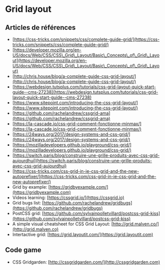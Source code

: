 # Grid layout

## Articles de références
* [https://css-tricks.com/snippets/css/complete-guide-grid/](https://css-tricks.com/snippets/css/complete-guide-grid/)
* [https://developer.mozilla.org/en-US/docs/Web/CSS/CSS\_Grid\_Layout/Basic\_Concepts\_of\_Grid\_Layout](https://developer.mozilla.org/en-US/docs/Web/CSS/CSS\_Grid\_Layout/Basic\_Concepts\_of\_Grid\_Layout)
* [http://chris.house/blog/a-complete-guide-css-grid-layout/](http://chris.house/blog/a-complete-guide-css-grid-layout/)
* [https://webdesign.tutsplus.com/tutorials/css-grid-layout-quick-start-guide--cms-27238](https://webdesign.tutsplus.com/tutorials/css-grid-layout-quick-start-guide--cms-27238)
* [https://www.sitepoint.com/introducing-the-css-grid-layout/](https://www.sitepoint.com/introducing-the-css-grid-layout/)
* [https://github.com/rachelandrew/cssgrid-ama](https://github.com/rachelandrew/cssgrid-ama)
* [https://la-cascade.io/css-grid-comment-fonctionne-minmax/](https://la-cascade.io/css-grid-comment-fonctionne-minmax/)
* [https://24ways.org/2017/design-systems-and-css-grid/](https://24ways.org/2017/design-systems-and-css-grid/)
* [https://mozilladevelopers.github.io/playground/css-grid/](https://mozilladevelopers.github.io/playground/css-grid/)
* [https://switch.paris/blog/construire-une-grille-produits-avec-css-grid-aujourdhui](https://switch.paris/blog/construire-une-grille-produits-avec-css-grid-aujourdhui)
* [https://css-tricks.com/css-grid-in-ie-css-grid-and-the-new-autoprefixer/](https://css-tricks.com/css-grid-in-ie-css-grid-and-the-new-autoprefixer/)
* Grid by example: [https://gridbyexample.com/](https://gridbyexample.com)
* Videos learning: [https://cssgrid.io/](https://cssgrid.io)
* Grid bugs list: [https://github.com/rachelandrew/gridbugs](https://github.com/rachelandrew/gridbugs)
* PostCSS grid: [https://github.com/sylvainpolletvillard/postcss-grid-kiss](https://github.com/sylvainpolletvillard/postcss-grid-kiss)
* A simple visual cheatsheet for CSS Grid Layout: [http://grid.malven.co/](http://grid.malven.co)
* Intertactive grid: [https://grid.layoutit.com/](https://grid.layoutit.com)

## Code game
* CSS Gridgarden: [http://cssgridgarden.com/](http://cssgridgarden.com)
